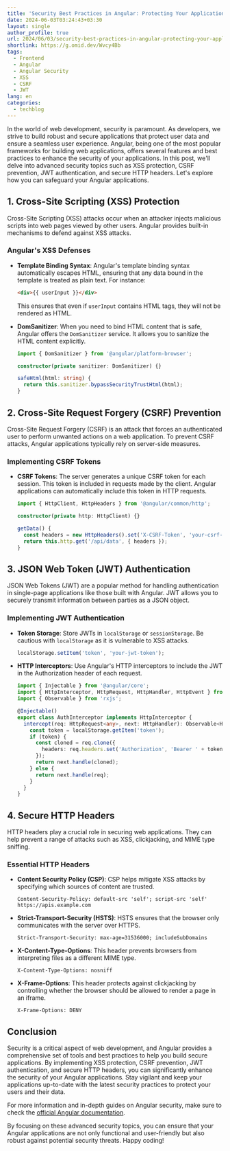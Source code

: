 ```yaml
---
title: 'Security Best Practices in Angular: Protecting Your Applications'
date: 2024-06-03T03:24:43+03:30
layout: single
author_profile: true
url: 2024/06/03/security-best-practices-in-angular-protecting-your-applications/
shortlink: https://g.omid.dev/Wvcy4Bb
tags:
  - Frontend
  - Angular
  - Angular Security
  - XSS
  - CSRF
  - JWT
lang: en
categories: 
  - techblog
---
```

In the world of web development, security is paramount. As developers, we strive to build robust and secure applications that protect user data and ensure a seamless user experience. Angular, being one of the most popular frameworks for building web applications, offers several features and best practices to enhance the security of your applications. In this post, we'll delve into advanced security topics such as XSS protection, CSRF prevention, JWT authentication, and secure HTTP headers. Let's explore how you can safeguard your Angular applications.

## 1. Cross-Site Scripting (XSS) Protection

Cross-Site Scripting (XSS) attacks occur when an attacker injects malicious scripts into web pages viewed by other users. Angular provides built-in mechanisms to defend against XSS attacks.

### Angular's XSS Defenses

- **Template Binding Syntax**: Angular's template binding syntax automatically escapes HTML, ensuring that any data bound in the template is treated as plain text. For instance:

  ```html
  <div>{{ userInput }}</div>
  ```

  This ensures that even if `userInput` contains HTML tags, they will not be rendered as HTML.

- **DomSanitizer**: When you need to bind HTML content that is safe, Angular offers the `DomSanitizer` service. It allows you to sanitize the HTML content explicitly.

  ```typescript
  import { DomSanitizer } from '@angular/platform-browser';

  constructor(private sanitizer: DomSanitizer) {}

  safeHtml(html: string) {
    return this.sanitizer.bypassSecurityTrustHtml(html);
  }
  ```

## 2. Cross-Site Request Forgery (CSRF) Prevention

Cross-Site Request Forgery (CSRF) is an attack that forces an authenticated user to perform unwanted actions on a web application. To prevent CSRF attacks, Angular applications typically rely on server-side measures.

### Implementing CSRF Tokens

- **CSRF Tokens**: The server generates a unique CSRF token for each session. This token is included in requests made by the client. Angular applications can automatically include this token in HTTP requests.

  ```typescript
  import { HttpClient, HttpHeaders } from '@angular/common/http';

  constructor(private http: HttpClient) {}

  getData() {
    const headers = new HttpHeaders().set('X-CSRF-Token', 'your-csrf-token');
    return this.http.get('/api/data', { headers });
  }
  ```

## 3. JSON Web Token (JWT) Authentication

JSON Web Tokens (JWT) are a popular method for handling authentication in single-page applications like those built with Angular. JWT allows you to securely transmit information between parties as a JSON object.

### Implementing JWT Authentication

- **Token Storage**: Store JWTs in `localStorage` or `sessionStorage`. Be cautious with `localStorage` as it is vulnerable to XSS attacks.

  ```typescript
  localStorage.setItem('token', 'your-jwt-token');
  ```

- **HTTP Interceptors**: Use Angular's HTTP interceptors to include the JWT in the Authorization header of each request.

  ```typescript
  import { Injectable } from '@angular/core';
  import { HttpInterceptor, HttpRequest, HttpHandler, HttpEvent } from '@angular/common/http';
  import { Observable } from 'rxjs';

  @Injectable()
  export class AuthInterceptor implements HttpInterceptor {
    intercept(req: HttpRequest<any>, next: HttpHandler): Observable<HttpEvent<any>> {
      const token = localStorage.getItem('token');
      if (token) {
        const cloned = req.clone({
          headers: req.headers.set('Authorization', 'Bearer ' + token)
        });
        return next.handle(cloned);
      } else {
        return next.handle(req);
      }
    }
  }
  ```

## 4. Secure HTTP Headers

HTTP headers play a crucial role in securing web applications. They can help prevent a range of attacks such as XSS, clickjacking, and MIME type sniffing.

### Essential HTTP Headers

- **Content Security Policy (CSP)**: CSP helps mitigate XSS attacks by specifying which sources of content are trusted.

  ```http
  Content-Security-Policy: default-src 'self'; script-src 'self' https://apis.example.com
  ```

- **Strict-Transport-Security (HSTS)**: HSTS ensures that the browser only communicates with the server over HTTPS.

  ```http
  Strict-Transport-Security: max-age=31536000; includeSubDomains
  ```

- **X-Content-Type-Options**: This header prevents browsers from interpreting files as a different MIME type.

  ```http
  X-Content-Type-Options: nosniff
  ```

- **X-Frame-Options**: This header protects against clickjacking by controlling whether the browser should be allowed to render a page in an iframe.

  ```http
  X-Frame-Options: DENY
  ```

## Conclusion

Security is a critical aspect of web development, and Angular provides a comprehensive set of tools and best practices to help you build secure applications. By implementing XSS protection, CSRF prevention, JWT authentication, and secure HTTP headers, you can significantly enhance the security of your Angular applications. Stay vigilant and keep your applications up-to-date with the latest security practices to protect your users and their data.

For more information and in-depth guides on Angular security, make sure to check the [official Angular documentation](https://angular.dev/best-practices/security).

By focusing on these advanced security topics, you can ensure that your Angular applications are not only functional and user-friendly but also robust against potential security threats. Happy coding!

